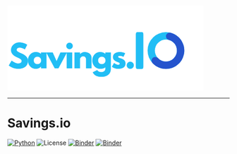 ![Savings.io](/imgs/savings_logo.png)

---------  

# Savings.io

[![Python](https://ForTheBadge.com/images/badges/made-with-python.svg)](https://colab.research.google.com/)
![License](https://img.shields.io/github/license/justin13601/AICancer) [![Binder](https://mybinder.org/badge_logo.svg)](https://mybinder.org/v2/gh/justin13601/Savings.io/HEAD?filepath=%2Fnotebooks%2Finvestment_portfolio.ipynb) [![Binder](https://mybinder.org/badge_logo.svg)](https://mybinder.org/v2/gh/justin13601/Savings.io/HEAD?filepath=%2Fnotebooks%2Finvestment_portfolio.ipynb)


